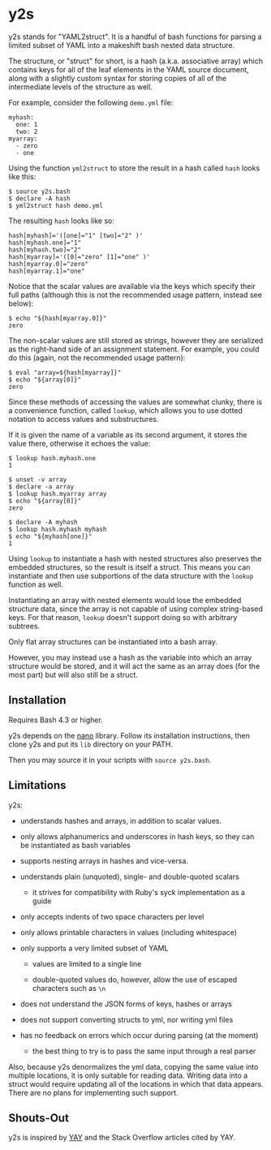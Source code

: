 y2s
===

y2s stands for "YAML2struct". It is a handful of bash functions for
parsing a limited subset of YAML into a makeshift bash nested data
structure.

The structure, or "struct" for short, is a hash (a.k.a. associative
array) which contains keys for all of the leaf elements in the YAML
source document, along with a slightly custom syntax for storing copies
of all of the intermediate levels of the structure as well.

For example, consider the following `demo.yml` file:

    myhash:
      one: 1
      two: 2
    myarray:
      - zero
      - one

Using the function `yml2struct` to store the result in a hash called
`hash` looks like this:

    $ source y2s.bash
    $ declare -A hash
    $ yml2struct hash demo.yml

The resulting `hash` looks like so:

    hash[myhash]='([one]="1" [two]="2" )'
    hash[myhash.one]="1"
    hash[myhash.two]="2"
    hash[myarray]='([0]="zero" [1]="one" )'
    hash[myarray.0]="zero"
    hash[myarray.1]="one"

Notice that the scalar values are available via the keys which specify
their full paths (although this is not the recommended usage pattern,
instead see below):

    $ echo "${hash[myarray.0]}"
    zero

The non-scalar values are still stored as strings, however they are
serialized as the right-hand side of an assignment statement. For
example, you could do this (again, not the recommended usage pattern):

    $ eval "array=${hash[myarray]}"
    $ echo "${array[0]}"
    zero

Since these methods of accessing the values are somewhat clunky, there
is a convenience function, called `lookup`, which allows you to use
dotted notation to access values and substructures.

If it is given the name of a variable as its second argument, it stores
the value there, otherwise it echoes the value:

    $ lookup hash.myhash.one
    1

    $ unset -v array
    $ declare -a array
    $ lookup hash.myarray array
    $ echo "${array[0]}"
    zero

    $ declare -A myhash
    $ lookup hash.myhash myhash
    $ echo "${myhash[one]}"
    1

Using `lookup` to instantiate a hash with nested structures also
preserves the embedded structures, so the result is itself a struct.
This means you can instantiate and then use subportions of the data
structure with the `lookup` function as well.

Instantiating an array with nested elements would lose the embedded
structure data, since the array is not capable of using complex
string-based keys. For that reason, `lookup` doesn't support doing so
with arbitrary subtrees.

Only flat array structures can be instantiated into a bash array.

However, you may instead use a hash as the variable into which an array
structure would be stored, and it will act the same as an array does
(for the most part) but will also still be a struct.

Installation
------------

Requires Bash 4.3 or higher.

y2s depends on the [nano] library. Follow its installation instructions,
then clone y2s and put its `lib` directory on your PATH.

Then you may source it in your scripts with `source y2s.bash`.

Limitations
-----------

y2s:

-   understands hashes and arrays, in addition to scalar values.

-   only allows alphanumerics and underscores in hash keys, so they can
    be instantiated as bash variables

-   supports nesting arrays in hashes and vice-versa.

-   understands plain (unquoted), single- and double-quoted scalars

    -   it strives for compatibility with Ruby's syck implementation as
        a guide

-   only accepts indents of two space characters per level

-   only allows printable characters in values (including whitespace)

-   only supports a very limited subset of YAML

    -   values are limited to a single line

    -   double-quoted values do, however, allow the use of escaped
        characters such as `\n`

-   does not understand the JSON forms of keys, hashes or arrays

-   does not support converting structs to yml, nor writing yml files

-   has no feedback on errors which occur during parsing (at the moment)

    -   the best thing to try is to pass the same input through a real
        parser

Also, because y2s denormalizes the yml data, copying the same value into
multiple locations, it is only suitable for reading data. Writing data
into a struct would require updating all of the locations in which that
data appears. There are no plans for implementing such support.

Shouts-Out
----------

y2s is inspired by [YAY] and the Stack Overflow articles cited by YAY.

  [nano]: https://github.com/binaryphile/nano
  [YAY]: https://github.com/johnlane/random-toolbox/blob/master/usr/lib/yay
